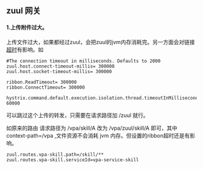 ## zuul 网关



#### 1.上传附件过大。

上传文件过大，如果都经过zuul，会把zuul的jvm内存消耗完。另一方面会对链接[超时](https://www.appsdeveloperblog.com/zuul-api-gateway-timeout-error/#:~:text=In%20most%20cases%20setting%20ribbon.ReadTimeout%20property%20will%20solve,will%20not%20work%20if%20you%20type%20it%20otherwise.)有影响。如

```
#The connection timeout in milliseconds. Defaults to 2000
zuul.host.connect-timeout-millis= 300000
zuul.host.socket-timeout-millis= 300000

ribbon.ReadTimeout= 300000
ribbon.ConnectTimeout= 300000

hystrix.command.default.execution.isolation.thread.timeoutInMilliseconds: 60000
```



可以跳过这个上传的转发，只需要在请求路径加 /zuul 就行。

如原来的路由 请求路径为 /vpa/skill/A  改为 /vpa/zuul/skill/A 即可，其中 context-path=/vpa ,文件资源不会消耗 jvm 内存。但设置的ribbon超时还是有影响。

```
zuul.routes.vpa-skill.path=/skill/**
zuul.routes.vpa-skill.serviceId=vpa-service-skill
```
